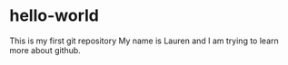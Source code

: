 # hello-world
This is my first git repository
My name is Lauren and I am trying to learn more about github.
